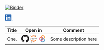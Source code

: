 [![Binder](https://mybinder.org/badge_logo.svg)](https://mybinder.org/v2/gh/dlodola/public/HEAD)

[<img src="./.logos/LI-In-Bug.png" height="20">](https://www.linkedin.com/in/domenico-lodola/)

| Title | Open in | Comment |
|-------|:-------:| --------|
| One.  | [<img src="./.logos/GitHub-Mark-32px.png" height="25">](https://nbviewer.jupyter.org/github/dlodola/public/blob/main/Untitled.ipynb) [<img src="./.logos/jupyter-logo.png" height="25">](https://nbviewer.jupyter.org/github/dlodola/public/blob/main/Untitled.ipynb) [<img src="./.logos/binder-favicon.png" height="25">](https://mybinder.org/v2/gh/dlodola/public/main?filepath=Untitled.ipynb) | Some description here |
